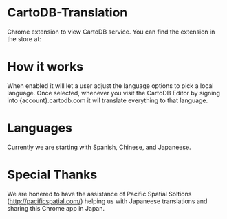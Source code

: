 # CartoDB-Translation
Chrome extension to view CartoDB service. You can find the extension in the store at: 

# How it works
When enabled it will let a user adjust the language options to pick a local language.  Once selected, whenever you visit the CartoDB Editor by signing into {account}.cartodb.com it wil translate everything to that language.

# Languages
Currently we are starting with Spanish, Chinese, and Japaneese.

# Special Thanks

We are honered to have the assistance of Pacific Spatial Soltions (http://pacificspatial.com/) helping us with Japaneese translations and sharing this Chrome app in Japan.
